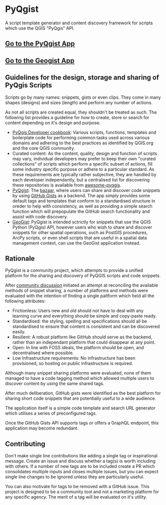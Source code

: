 # PyQgist

A script template generator and content discovery framework for scripts which use the QGIS "PyQgis" API.

## [Go to the PyQgist App](https://zacharlie.github.io/pyqgist/)

## [Go to the Geogist App](https://zacharlie.github.io/geogist/)

## Guidelines for the design, storage and sharing of PyQgis Scripts

Scripts go by many names: snippets, gists or even clips. They come in many shapes (designs) and sizes (length) and perform any number of actions.

As not all scripts are created equal, they shouldn't be treated as such. The following list provides a guideline for how to create, store or search for content depending on it's design and purpose.

- [PyQgis Developer cookbook](https://docs.qgis.org/latest/en/docs/pyqgis_developer_cookbook): Various scripts, functions, templates and boilerplate code for performing common tasks used across various domains and adhering to the best practices as identified by QGIS.org and the core QGIS community.
- Curated content: As the content, quality, design and function of scripts may vary, individual developers may prefer to keep their own "curated collections" of scripts which perform a specific subset of actions, fill some industry specific purpose or adhere to a particular standard. As these requirements are typically rather subjective, they are handled by each developer independantly, but a centralised list for discovering these repositories is available from [awesome-pyqgis](https://github.com/zacharlie/awesome-pyqgis).
- [PyQgist](https://github.com/zacharlie/pyqgist): The [bazaar](https://en.wikipedia.org/wiki/The_Cathedral_and_the_Bazaar), where users can share and discover code snippets by using [GitHub Gists](https://gist.github.com/) as a backend. The app simply provides some default tags and templates that conform to a standardised structure in oreder to help with consistency, as well as providing a simple search function which will prepopulate the GitHub search functionality and assist with code discovery.
- [GeoGist](https://github.com/zacharlie/geogist): PyQgist is intended sctrictly for snippets that use the QGIS Python (PyQgis) API, however users who wish to share and discover snippets for other spatial operations, such as PostGIS procedures, ArcPy scripts, or even shell scripts that are useful in a spatial data management context, can use the GeoGist application instead.

## Rationale

PyQgist is a community project, which attempts to provide a unified platform for the sharing and discovery of PyQGIS scripts and code snippets.

After [community discussion](http://osgeo-org.1560.x6.nabble.com/Shared-common-library-for-PyQGIS-scripts-td5448095.html#a5448117) initiated an attempt at reconciling the available methods of snippet sharing, a number of platforms and methods were evaluated with the intention of finding a single paltform which held all the following attributes:

- Frictionless: Users new and old should not have to deal with any learning curve and everything should be simple and copy-paste ready.
- Standardised: the styling, spelling and specifications should all be standardised to ensure that content is consistent and can be discovered easily.
- Resilient: A robust platform like GitHub should serve as the backend, rather than an independant platform that could disappear at any point.
- Open: In line with FOSS ideals, the platform should be open, and decentralised where possible.
- Low Infrastructure requirements: No infrastructure has been provisioned, so hosting on public infrastructure is required.

Although many snippet sharing platforms were evaluated, none of them managed to have a code tagging method which allowed multiple users to discover content by using the same shared tags.

After much deliberation, GitHub gists were identified as the best platform for sharing short code snippets that are potentially useful to a wide audience.

The application itself is a simple code template and search URL generator which utilises a series of preconfigured tags.

Once the GitHub Gists API supports tags or offers a GraphQL endpoint, this application may become redundant.

## Contributing

Don't make single line contributions like adding a single tag or inspirational message. Create an issue and discuss whether a tag(s) is worth including with others. If a number of new tags are to be included create a PR which consolidates multiple inputs and closes multiple issues, but you can expect single line changes to be ignored unless they are particularly useful.

You can also motivate for tags to be removed with a GitHub issue. This project is designed to be a community tool and not a marketing platform for any specific agency. The merit of a tag will be evaluated on it's utility.
